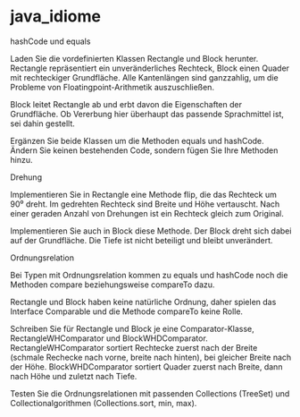 java_idiome
===========

hashCode und equals

Laden Sie die vordefinierten
Klassen Rectangle und
Block herunter.
Rectangle repräsentiert ein unveränderliches Rechteck,
Block einen Quader mit rechteckiger Grundfläche.
Alle Kantenlängen sind ganzzahlig,
um die Probleme von Floatingpoint-Arithmetik auszuschließen.


Block leitet Rectangle ab und erbt davon die Eigenschaften der Grundfläche.
Ob Vererbung hier überhaupt das passende Sprachmittel ist,
sei dahin gestellt.


Ergänzen Sie beide Klassen um die Methoden equals und hashCode.
Ändern Sie keinen bestehenden Code, sondern fügen Sie Ihre Methoden hinzu.

Drehung

Implementieren Sie in Rectangle eine Methode flip, die das Rechteck um 90⁰ dreht.
Im gedrehten Rechteck sind Breite und Höhe vertauscht.
Nach einer geraden Anzahl von Drehungen ist ein Rechteck gleich zum Original.


Implementieren Sie auch in Block diese Methode.
Der Block dreht sich dabei auf der Grundfläche.
Die Tiefe ist nicht beteiligt und bleibt unverändert.

Ordnungsrelation

Bei Typen mit Ordnungsrelation kommen zu equals und hashCode
noch die Methoden compare beziehungsweise compareTo dazu.


Rectangle und Block haben keine natürliche Ordnung,
daher spielen das Interface Comparable und die Methode compareTo keine Rolle.


Schreiben Sie für Rectangle und Block je eine Comparator-Klasse,
RectangleWHComparator und BlockWHDComparator.
RectangleWHComparator sortiert Rechtecke zuerst nach der Breite (schmale Rechecke nach vorne, breite nach hinten),
bei gleicher Breite nach der Höhe.
BlockWHDComparator sortiert Quader zuerst nach Breite, dann nach Höhe und zuletzt nach Tiefe.


Testen Sie die Ordnungsrelationen mit passenden Collections (TreeSet)
und Collectionalgorithmen (Collections.sort, min, max).
